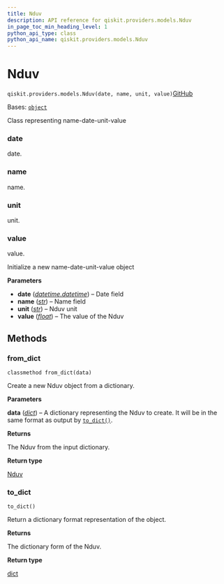 ```yaml
---
title: Nduv
description: API reference for qiskit.providers.models.Nduv
in_page_toc_min_heading_level: 1
python_api_type: class
python_api_name: qiskit.providers.models.Nduv
---
```


# Nduv

<span id="qiskit.providers.models.Nduv" />

`qiskit.providers.models.Nduv(date, name, unit, value)`[GitHub](https://github.com/qiskit/qiskit/tree/stable/0.46/qiskit/providers/models/backendproperties.py "view source code")

Bases: [`object`](https://docs.python.org/3/library/functions.html#object "(in Python v3.12)")

Class representing name-date-unit-value

<span id="qiskit.providers.models.Nduv.date" />

### date

date.

<span id="qiskit.providers.models.Nduv.name" />

### name

name.

<span id="qiskit.providers.models.Nduv.unit" />

### unit

unit.

<span id="qiskit.providers.models.Nduv.value" />

### value

value.

Initialize a new name-date-unit-value object

**Parameters**

*   **date** ([*datetime.datetime*](https://docs.python.org/3/library/datetime.html#datetime.datetime "(in Python v3.12)")) – Date field
*   **name** ([*str*](https://docs.python.org/3/library/stdtypes.html#str "(in Python v3.12)")) – Name field
*   **unit** ([*str*](https://docs.python.org/3/library/stdtypes.html#str "(in Python v3.12)")) – Nduv unit
*   **value** ([*float*](https://docs.python.org/3/library/functions.html#float "(in Python v3.12)")) – The value of the Nduv

## Methods

### from\_dict

<span id="qiskit.providers.models.Nduv.from_dict" />

`classmethod from_dict(data)`

Create a new Nduv object from a dictionary.

**Parameters**

**data** ([*dict*](https://docs.python.org/3/library/stdtypes.html#dict "(in Python v3.12)")) – A dictionary representing the Nduv to create. It will be in the same format as output by [`to_dict()`](#qiskit.providers.models.Nduv.to_dict "qiskit.providers.models.Nduv.to_dict").

**Returns**

The Nduv from the input dictionary.

**Return type**

[Nduv](#qiskit.providers.models.Nduv "qiskit.providers.models.Nduv")

### to\_dict

<span id="qiskit.providers.models.Nduv.to_dict" />

`to_dict()`

Return a dictionary format representation of the object.

**Returns**

The dictionary form of the Nduv.

**Return type**

[dict](https://docs.python.org/3/library/stdtypes.html#dict "(in Python v3.12)")

